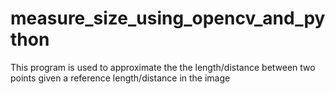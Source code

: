 # measure_size_using_opencv_and_python
This program is used to approximate the the length/distance between two points given a reference length/distance in the image

